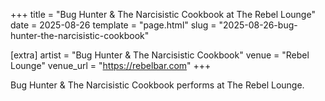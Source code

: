 +++
title = "Bug Hunter & The Narcisistic Cookbook at The Rebel Lounge"
date = 2025-08-26
template = "page.html"
slug = "2025-08-26-bug-hunter-the-narcisistic-cookbook"

[extra]
artist = "Bug Hunter & The Narcisistic Cookbook"
venue = "Rebel Lounge"
venue_url = "https://rebelbar.com"
+++

Bug Hunter & The Narcisistic Cookbook performs at The Rebel Lounge.
